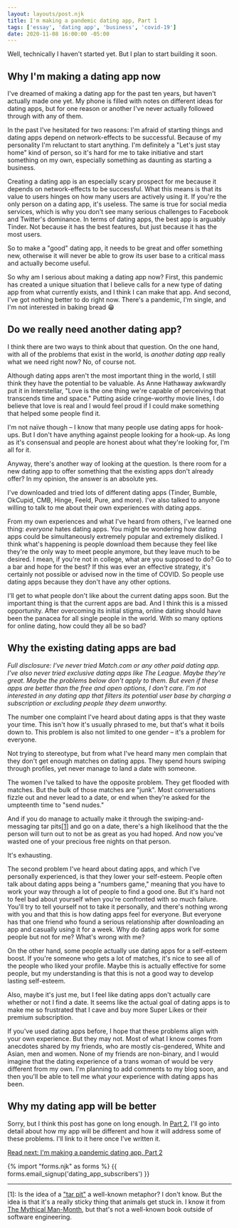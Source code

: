 ```yaml
---
layout: layouts/post.njk
title: I'm making a pandemic dating app, Part 1
tags: ['essay', 'dating app', 'business', 'covid-19']
date: 2020-11-08 16:00:00 -05:00
---
```


Well, technically I haven't started yet. But I plan to start building it soon.

## Why I'm making a dating app now

I've dreamed of making a dating app for the past ten years, but haven't actually made one yet.
My phone is filled with notes on different ideas for dating
apps, but for one reason or another I've never actually followed through with
any of them.

In the past I've hesitated for two reasons: I'm afraid of starting things
and dating apps depend on network-effects to be successful. Because of
my personality I'm reluctant to start anything. I'm definitely a
"Let's just stay home" kind of person, so it's hard for me to take initiative
and start something on my own, especially something as daunting as starting
a business.

Creating a dating app is an especially scary prospect for me because
it depends on network-effects to be successful. What this means is that
its value to users hinges on how many users are actively using it.
If you're the only person on a dating app, it's useless. The same is
true for social media services, which is why you don't see many serious
challenges to Facebook and Twitter's dominance. In terms of dating apps,
the best app is arguably Tinder. Not because it has the best
features, but just because it has the most users.

So to make a "good" dating app, it needs to be great and offer something
new, otherwise it will never be able to grow its user base to a critical
mass and actually become useful.

So why am I serious about making a dating app now? First, this pandemic has created
a unique situation that I believe calls for a new type of dating app
from what currently exists, and I think I can make that app. And second, I've
got nothing better to do right now. There's a pandemic, I'm single,
and I'm not interested in baking bread 😁

## Do we really need another dating app?

I think there are two ways to think about that question. On the one hand, with
all of the problems that exist in the world, is _another dating app_ really
what we need right now? No, of course not.

Although dating apps aren't the most important thing in the world, I still
think they have the potential to be valuable. As Anne Hathaway awkwardly
put it in Interstellar, "Love is the one thing we're capable of perceiving that transcends time and space."
Putting aside cringe-worthy movie lines, I do believe that love is real
and I would feel proud if I could make something that helped some people find
it.

I'm not naïve though – I know that many people use dating apps for hook-ups.
But I don't have anything against people looking for a hook-up. As long as
it's consensual and people are honest about what they're looking for, I'm
all for it.

Anyway, there's another way of looking at the question. Is there room
for a new dating app to offer something that the existing apps don't
already offer? In my opinion, the answer is an absolute yes.

I've downloaded and tried lots of different dating apps
(Tinder, Bumble, OkCupid, CMB, Hinge, Feeld, Pure, and more).
I've also talked to anyone willing to talk to me about their own
experiences with dating apps.

From my own experiences and what I've heard from others, I've
learned one thing: _everyone_ hates dating apps. You might be
wondering how dating apps could be simultaneously extremely popular
and extremely disliked. I think what's happening is people download
them because they feel like they're the only way to meet people anymore,
but they leave much to be desired. I mean, if you're not in college, what
are you supposed to do? Go to a bar and hope for the best? If this
was ever an effective strategy, it's certainly not possible or advised
now in the time of COVID. So people use dating apps because they
don't have any other options.

I'll get to what people don't like about the current dating apps soon.
But the important thing is that the current apps are bad. And I think
this is a missed opportunity. After overcoming its initial stigma,
online dating should have been the panacea for all single people in the world.
With so many options for online dating, how could they all be so bad?

## Why the existing dating apps are bad

_Full disclosure: I've never tried Match.com or any other paid dating app.
I've also never tried exclusive dating apps like The League. Maybe they're
great. Maybe the problems below don't apply to them. But even
if these apps are better than the free and open options, I don't care.
I'm not interested in any dating app that filters its potential user base
by charging a subscription or excluding people they deem unworthy._

The number one complaint I've heard about dating apps is that they waste
your time. This isn't how it's usually phrased to me, but that's what it
boils down to. This problem is also not limited to one gender – it's a
problem for everyone.

Not trying to stereotype, but from what I've heard many men complain
that they don't get enough matches on dating apps. They spend hours
swiping through profiles, yet never manage to land a date with someone.

The women I've talked to have the opposite problem. They get flooded with
matches. But the bulk of those matches are "junk". Most conversations
fizzle out and never lead to a date, or end when they're asked for the
umpteenth time to "send nudes."

And if you do manage to actually make it through the swiping-and-messaging
tar pits<a href="#footnote-1" class="footnote">[1]</a>
and go on a date, there's a high likelihood that the the person
will turn out to not be as great as you had hoped. And now you've wasted
one of your precious free nights on that person.

It's exhausting.

The second problem I've heard about dating apps, and which I've personally
experienced, is that they lower your self-esteem. People often talk
about dating apps being a "numbers game," meaning that you have to work
your way through a lot of people to find a good one. But it's hard not
to feel bad about yourself when you're confronted with so much failure.
You'll try to tell yourself not to take it personally, and there's nothing
wrong with you and that this is how dating apps feel for everyone. But
everyone has that one friend who found a serious relationship after
downloading an app and casually using it for a week. Why do dating apps work for
some people but not for me? What's wrong with me?

On the other hand, some people actually use dating apps for a self-esteem
boost. If you're someone who gets a lot of matches, it's nice to see all
of the people who liked your profile. Maybe this is actually effective for
some people, but my understanding is that this is not a good way to
develop lasting self-esteem.

Also, maybe it's just me, but I feel like dating apps don't actually
care whether or not I find a date. It seems like the actual goal of
dating apps is to make me so frustrated that I cave and buy more
Super Likes or their premium subscription.

If you've used dating apps before, I hope that these problems align
with your own experience. But they may not. Most of what I know
comes from anecdotes shared by my friends, who are mostly cis-gendered,
White and Asian, men and women. None of my friends are non-binary, and
I would imagine that the dating experience of a trans woman of
would be very different from my own. I'm planning to add
comments to my blog soon, and then you'll be able to tell me what
_your_ experience with dating apps has been.

## Why my dating app will be better

Sorry, but I think this post has gone on long enough. In [Part 2](/post/making_a_dating_app_part2),
I'll go into detail about how my app will be different and how
it will address some of these problems. I'll link to it here once I've written it.

[Read next: I'm making a pandemic dating app, Part 2](/post/making_a_dating_app_part2)

{% import "forms.njk" as forms %}
{{ forms.email_signup('dating_app_subscribers') }}

---

<p id="footnote-1">
[1]: Is the idea of a <a href="https://en.wikipedia.org/wiki/Tar_pit">"tar pit"</a>
     a well-known metaphor? I don't know. But the idea is that it's a really sticky
     thing that animals get stuck in. I know it from
     <a href="https://en.wikipedia.org/wiki/The_Mythical_Man-Month">The Mythical Man-Month</a>,
     but that's not a well-known book outside of software engineering.
</p>